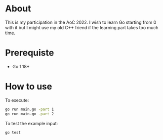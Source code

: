 # About
This is my participation in the AoC 2022. I wish to learn Go starting from 0 with it but I might use my old C++ friend if the learning part takes too much time.

# Prerequiste
- Go 1.18+

# How to use

To execute:
```bash
go run main.go -part 1
go run main.go -part 2
```

To test the example input: 
```bash
go test
```
